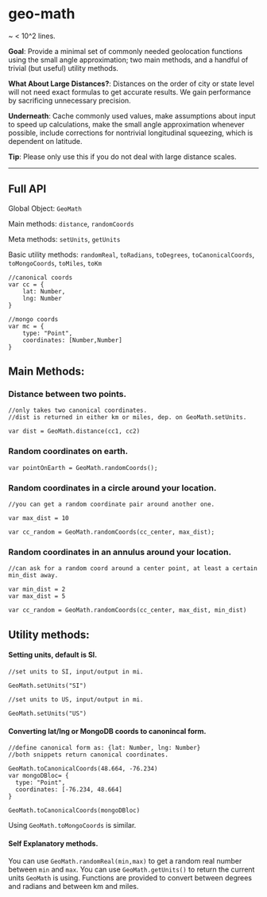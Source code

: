 # geo-math

~ < 10^2 lines.

**Goal**: Provide a minimal set of commonly needed geolocation functions using the small angle approximation; two main methods, and a handful of trivial (but useful) utility methods.

**What About Large Distances?**: Distances on the order of city or state level will not need exact formulas to get accurate results. We gain performance by sacrificing unnecessary precision. 

**Underneath**: Cache commonly used values, make assumptions about input to speed up calculations, make the small angle approximation whenever possible, include corrections for nontrivial longitudinal squeezing, which is dependent on latitude.

**Tip**: Please only use this if you do not deal with large distance scales.

---
## Full API

Global Object: `GeoMath`

Main methods: `distance`, `randomCoords`

Meta methods: `setUnits`, `getUnits`

Basic utility methods: `randomReal`, `toRadians`, `toDegrees`, `toCanonicalCoords`, `toMongoCoords`, `toMiles`, `toKm`

```
//canonical coords
var cc = {
	lat: Number,
	lng: Number
}

//mongo coords
var mc = {
	type: "Point",
	coordinates: [Number,Number]
}
```

## Main Methods:

### Distance between two points.
```
//only takes two canonical coordinates.
//dist is returned in either km or miles, dep. on GeoMath.setUnits.

var dist = GeoMath.distance(cc1, cc2)

```

### Random coordinates on earth.

```
var pointOnEarth = GeoMath.randomCoords();
```

### Random coordinates in a circle around your location.
```
//you can get a random coordinate pair around another one.

var max_dist = 10 

var cc_random = GeoMath.randomCoords(cc_center, max_dist);
```

### Random coordinates in an annulus around your location.
```
//can ask for a random coord around a center point, at least a certain min_dist away.

var min_dist = 2
var max_dist = 5

var cc_random = GeoMath.randomCoords(cc_center, max_dist, min_dist)
```

## Utility methods:

#### Setting units, default is SI.
```
//set units to SI, input/output in mi.

GeoMath.setUnits("SI")

//set units to US, input/output in mi.

GeoMath.setUnits("US")
```
#### Converting lat/lng or MongoDB coords to canonincal form.
```
//define canonical form as: {lat: Number, lng: Number}
//both snippets return canonical coordinates.

GeoMath.toCanonicalCoords(48.664, -76.234)
var mongoDBloc= {
  type: "Point",
  coordinates: [-76.234, 48.664]
}

GeoMath.toCanonicalCoords(mongoDBloc)
```

Using `GeoMath.toMongoCoords` is similar.

#### Self Explanatory methods.
You can use `GeoMath.randomReal(min,max)` to get a random real number between `min` and `max`.
You can use `GeoMath.getUnits()` to return the current units `GeoMath` is using. Functions are provided to convert between degrees and radians and between km and miles.
